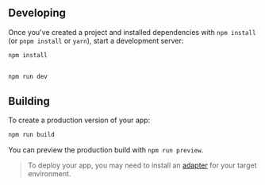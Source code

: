 ## Developing

Once you've created a project and installed dependencies with `npm install` (or `pnpm install` or `yarn`), start a development server:

```bash
npm install


npm run dev
```

## Building

To create a production version of your app:

```bash
npm run build
```

You can preview the production build with `npm run preview`.

> To deploy your app, you may need to install an [adapter](https://kit.svelte.dev/docs/adapters) for your target environment.
